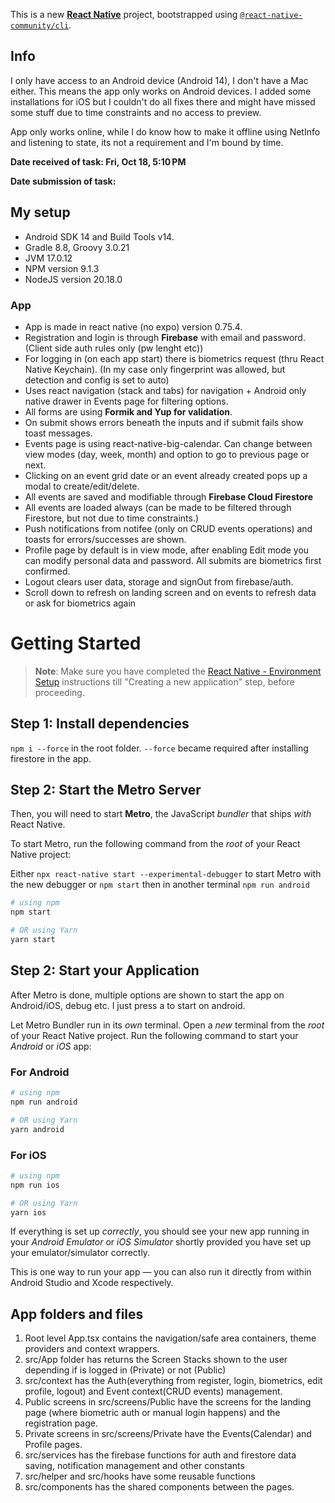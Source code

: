 This is a new [**React Native**](https://reactnative.dev) project, bootstrapped using [`@react-native-community/cli`](https://github.com/react-native-community/cli).

## Info

I only have access to an Android device (Android 14), I don't have a Mac either.
This means the app only works on Android devices.
I added some installations for iOS but I couldn't do all fixes there and might have missed some
stuff due to time constraints and no access to preview.

App only works online, while I do know how to make it offline using NetInfo and listening to state,
its not a requirement and I'm bound by time.

**Date received of task: Fri, Oct 18, 5:10 PM**

**Date submission of task:**

## My setup

- Android SDK 14 and Build Tools v14.
- Gradle 8.8, Groovy 3.0.21
- JVM 17.0.12
- NPM version 9.1.3
- NodeJS version 20.18.0

### App

- App is made in react native (no expo) version 0.75.4.
- Registration and login is through **Firebase** with email and password. (Client side auth rules only (pw lenght etc))
- For logging in (on each app start) there is biometrics request (thru React Native Keychain). (In my case only fingerprint was allowed, but detection and config is set to auto)
- Uses react navigation (stack and tabs) for navigation + Android only native drawer in Events page for filtering options.
- All forms are using **Formik and Yup for validation**.
- On submit shows errors beneath the inputs and if submit fails show toast messages.
- Events page is using react-native-big-calendar. Can change between view modes (day, week, month) and option to go to previous page or next.
- Clicking on an event grid date or an event already created pops up a modal to create/edit/delete.
- All events are saved and modifiable through **Firebase Cloud Firestore**
- All events are loaded always (can be made to be filtered through Firestore, but not due to time constraints.)
- Push notifications from notifee (only on CRUD events operations) and toasts for errors/successes are shown.
- Profile page by default is in view mode, after enabling Edit mode you can modify personal data and password. All submits are biometrics first confirmed.
- Logout clears user data, storage and signOut from firebase/auth.
- Scroll down to refresh on landing screen and on events to refresh data or ask for biometrics again

# Getting Started

> **Note**: Make sure you have completed the [React Native - Environment Setup](https://reactnative.dev/docs/environment-setup) instructions till "Creating a new application" step, before proceeding.

## Step 1: Install dependencies

`npm i --force` in the root folder. `--force` became required after installing firestore in the app.

## Step 2: Start the Metro Server

Then, you will need to start **Metro**, the JavaScript _bundler_ that ships _with_ React Native.

To start Metro, run the following command from the _root_ of your React Native project:

Either `npx react-native start --experimental-debugger` to start Metro with the new debugger or `npm start` then
in another terminal `npm run android`

```bash
# using npm
npm start

# OR using Yarn
yarn start
```

## Step 2: Start your Application

After Metro is done, multiple options are shown to start the app on Android/iOS, debug etc.
I just press a to start on android.

Let Metro Bundler run in its _own_ terminal. Open a _new_ terminal from the _root_ of your React Native project. Run the following command to start your _Android_ or _iOS_ app:

### For Android

```bash
# using npm
npm run android

# OR using Yarn
yarn android
```

### For iOS

```bash
# using npm
npm run ios

# OR using Yarn
yarn ios
```

If everything is set up _correctly_, you should see your new app running in your _Android Emulator_ or _iOS Simulator_ shortly provided you have set up your emulator/simulator correctly.

This is one way to run your app — you can also run it directly from within Android Studio and Xcode respectively.

## App folders and files

1. Root level App.tsx contains the navigation/safe area containers, theme providers and context wrappers.
2. src/App folder has returns the Screen Stacks shown to the user depending if is logged in (Private) or not (Public)
3. src/context has the Auth(everything from register, login, biometrics, edit profile, logout) and Event context(CRUD events) management.
4. Public screens in src/screens/Public have the screens for the landing page (where biometric auth or manual login happens)
   and the registration page.
5. Private screens in src/screens/Private have the Events(Calendar) and Profile pages.
6. src/services has the firebase functions for auth and firestore data saving, notification management and other constants
7. src/helper and src/hooks have some reusable functions
8. src/components has the shared components between the pages.
